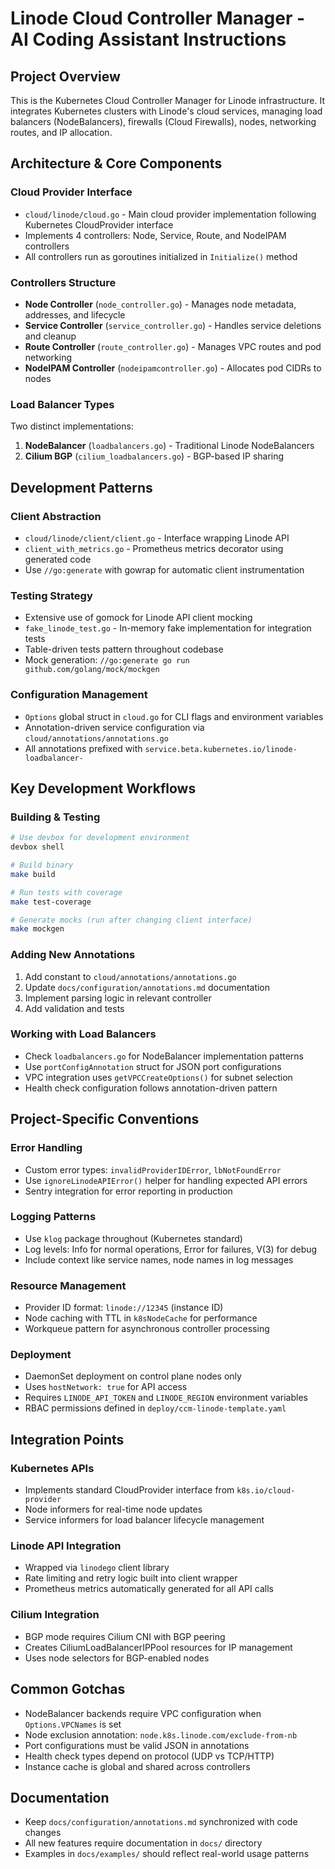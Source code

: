 # Linode Cloud Controller Manager - AI Coding Assistant Instructions

## Project Overview
This is the Kubernetes Cloud Controller Manager for Linode infrastructure. It integrates Kubernetes clusters with Linode's cloud services, managing load balancers (NodeBalancers), firewalls (Cloud Firewalls),  nodes, networking routes, and IP allocation.

## Architecture & Core Components

### Cloud Provider Interface
- `cloud/linode/cloud.go` - Main cloud provider implementation following Kubernetes CloudProvider interface
- Implements 4 controllers: Node, Service, Route, and NodeIPAM controllers
- All controllers run as goroutines initialized in `Initialize()` method

### Controllers Structure
- **Node Controller** (`node_controller.go`) - Manages node metadata, addresses, and lifecycle
- **Service Controller** (`service_controller.go`) - Handles service deletions and cleanup
- **Route Controller** (`route_controller.go`) - Manages VPC routes and pod networking
- **NodeIPAM Controller** (`nodeipamcontroller.go`) - Allocates pod CIDRs to nodes

### Load Balancer Types
Two distinct implementations:
1. **NodeBalancer** (`loadbalancers.go`) - Traditional Linode NodeBalancers
2. **Cilium BGP** (`cilium_loadbalancers.go`) - BGP-based IP sharing

## Development Patterns

### Client Abstraction
- `cloud/linode/client/client.go` - Interface wrapping Linode API
- `client_with_metrics.go` - Prometheus metrics decorator using generated code
- Use `//go:generate` with gowrap for automatic client instrumentation

### Testing Strategy
- Extensive use of gomock for Linode API client mocking
- `fake_linode_test.go` - In-memory fake implementation for integration tests
- Table-driven tests pattern throughout codebase
- Mock generation: `//go:generate go run github.com/golang/mock/mockgen`

### Configuration Management
- `Options` global struct in `cloud.go` for CLI flags and environment variables
- Annotation-driven service configuration via `cloud/annotations/annotations.go`
- All annotations prefixed with `service.beta.kubernetes.io/linode-loadbalancer-`

## Key Development Workflows

### Building & Testing
```bash
# Use devbox for development environment
devbox shell

# Build binary
make build

# Run tests with coverage
make test-coverage

# Generate mocks (run after changing client interface)
make mockgen
```

### Adding New Annotations
1. Add constant to `cloud/annotations/annotations.go`
2. Update `docs/configuration/annotations.md` documentation
3. Implement parsing logic in relevant controller
4. Add validation and tests

### Working with Load Balancers
- Check `loadbalancers.go` for NodeBalancer implementation patterns
- Use `portConfigAnnotation` struct for JSON port configurations
- VPC integration uses `getVPCCreateOptions()` for subnet selection
- Health check configuration follows annotation-driven pattern

## Project-Specific Conventions

### Error Handling
- Custom error types: `invalidProviderIDError`, `lbNotFoundError`
- Use `ignoreLinodeAPIError()` helper for handling expected API errors
- Sentry integration for error reporting in production

### Logging Patterns
- Use `klog` package throughout (Kubernetes standard)
- Log levels: Info for normal operations, Error for failures, V(3) for debug
- Include context like service names, node names in log messages

### Resource Management
- Provider ID format: `linode://12345` (instance ID)
- Node caching with TTL in `k8sNodeCache` for performance
- Workqueue pattern for asynchronous controller processing

### Deployment
- DaemonSet deployment on control plane nodes only
- Uses `hostNetwork: true` for API access
- Requires `LINODE_API_TOKEN` and `LINODE_REGION` environment variables
- RBAC permissions defined in `deploy/ccm-linode-template.yaml`

## Integration Points

### Kubernetes APIs
- Implements standard CloudProvider interface from `k8s.io/cloud-provider`
- Node informers for real-time node updates
- Service informers for load balancer lifecycle management

### Linode API Integration
- Wrapped via `linodego` client library
- Rate limiting and retry logic built into client wrapper
- Prometheus metrics automatically generated for all API calls

### Cilium Integration
- BGP mode requires Cilium CNI with BGP peering
- Creates CiliumLoadBalancerIPPool resources for IP management
- Uses node selectors for BGP-enabled nodes

## Common Gotchas
- NodeBalancer backends require VPC configuration when `Options.VPCNames` is set
- Node exclusion annotation: `node.k8s.linode.com/exclude-from-nb`
- Port configurations must be valid JSON in annotations
- Health check types depend on protocol (UDP vs TCP/HTTP)
- Instance cache is global and shared across controllers

## Documentation
- Keep `docs/configuration/annotations.md` synchronized with code changes
- All new features require documentation in `docs/` directory
- Examples in `docs/examples/` should reflect real-world usage patterns
